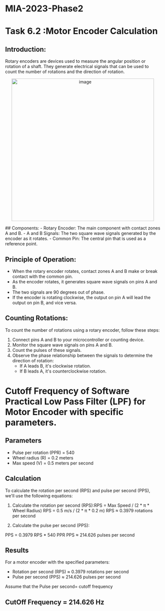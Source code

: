 # MIA-2023-Phase2

#  Task 6.2 :Motor Encoder Calculation
## Introduction:
Rotary encoders are devices used to measure the angular position or rotation of a shaft. They generate electrical signals that can be used to count the number of rotations and the direction of rotation.
<p align="center">
  <img width="462" alt="image" src="https://github.com/yaranasserr/MIA-2023-Phase1/assets/72654303/d9a130ef-0a8e-4eb6-8ed5-0e81ffe1ef94">
</p>
## Components:
- Rotary Encoder: The main component with contact zones A and B.
- A and B Signals: The two square wave signals generated by the encoder as it rotates.
- Common Pin: The central pin that is used as a reference point.

## Principle of Operation:
- When the rotary encoder rotates, contact zones A and B make or break contact with the common pin.
- As the encoder rotates, it generates square wave signals on pins A and B.
- The two signals are 90 degrees out of phase.
- If the encoder is rotating clockwise, the output on pin A will lead the output on pin B, and vice versa.

## Counting Rotations:
To count the number of rotations using a rotary encoder, follow these steps:
1. Connect pins A and B to your microcontroller or counting device.
2. Monitor the square wave signals on pins A and B.
3. Count the pulses of these signals.
4. Observe the phase relationship between the signals to determine the direction of rotation:
   - If A leads B, it's clockwise rotation.
   - If B leads A, it's counterclockwise rotation.
# Cutoff Frequency of Software Practical Low Pass Filter (LPF)  for Motor Encoder with specific parameters.

## Parameters

- Pulse per rotation (PPR) = 540
- Wheel radius (R) = 0.2 meters
- Max speed (V) = 0.5 meters per second

## Calculation

To calculate the rotation per second (RPS) and pulse per second (PPS), we'll use the following equations:

1. Calculate the rotation per second (RPS):RPS = Max Speed / (2 * π * Wheel Radius)
RPS = 0.5 m/s / (2 * π * 0.2 m)
RPS ≈ 0.3979 rotations per second

2. Calculate the pulse per second (PPS):

PPS = 0.3979 RPS * 540 PPR
PPS ≈ 214.626 pulses per second
## Results

For a motor encoder with the specified parameters:

- Rotation per second (RPS) ≈ 0.3979 rotations per second
- Pulse per second (PPS) ≈ 214.626 pulses per second

Assume that the Pulse per second= cutoff frequency 
## CutOff Frequency = 214.626 Hz


